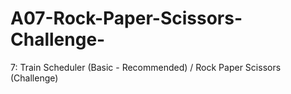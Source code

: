 # A07-Rock-Paper-Scissors-Challenge-
7: Train Scheduler (Basic - Recommended) / Rock Paper Scissors (Challenge)
